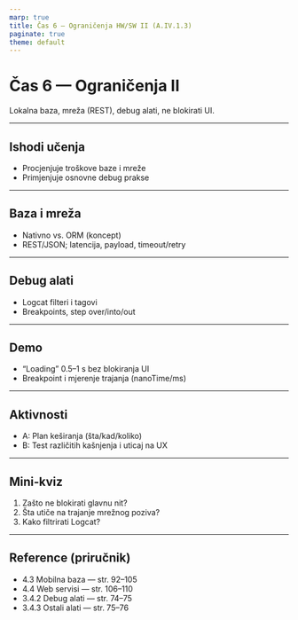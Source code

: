 ```yaml
---
marp: true
title: Čas 6 — Ograničenja HW/SW II (A.IV.1.3)
paginate: true
theme: default
---
```


# Čas 6 — Ograničenja II
Lokalna baza, mreža (REST), debug alati, ne blokirati UI.

---

## Ishodi učenja
- Procjenjuje troškove baze i mreže
- Primjenjuje osnovne debug prakse

---

## Baza i mreža
- Nativno vs. ORM (koncept)
- REST/JSON; latencija, payload, timeout/retry

---

## Debug alati
- Logcat filteri i tagovi
- Breakpoints, step over/into/out

---

## Demo
- “Loading” 0.5–1 s bez blokiranja UI
- Breakpoint i mjerenje trajanja (nanoTime/ms)

---

## Aktivnosti
- A: Plan keširanja (šta/kad/koliko)
- B: Test različitih kašnjenja i uticaj na UX

---

## Mini‑kviz
1) Zašto ne blokirati glavnu nit?
2) Šta utiče na trajanje mrežnog poziva?
3) Kako filtrirati Logcat?

---

## Reference (priručnik)
- 4.3 Mobilna baza — str. 92–105
- 4.4 Web servisi — str. 106–110
- 3.4.2 Debug alati — str. 74–75
- 3.4.3 Ostali alati — str. 75–76